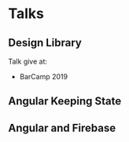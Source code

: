 # Talks

## Design Library 

Talk give at: 
* BarCamp 2019


## Angular Keeping State

## Angular and Firebase 